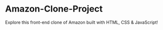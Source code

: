 # Amazon-Clone-Project
Explore this front-end clone of Amazon built with HTML, CSS &amp; JavaScript!
